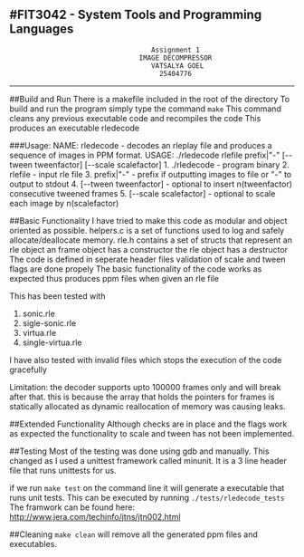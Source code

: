 #FIT3042 - System Tools and Programming Languages 
-------------------------------------------------------------------------------------------
									   Assignment 1
									IMAGE DECOMPRESSOR
									   VATSALYA GOEL
									     25404776
-------------------------------------------------------------------------------------------

##Build and Run
There is a makefile included in the root of the directory
To build and run the program simply type the command `make`
This command cleans any previous executable code and recompiles the code
This produces an executable rledecode

###Usage:
	NAME:
		rledecode - decodes an rleplay file and produces a sequence of images in PPM format.
	USAGE:
		./rledecode rlefile prefix|"-" [--tween tweenfactor] [--scale scalefactor]
			1. ./rledecode - program binary
			2. rlefile - input rle file 
			3. prefix|"-" - prefix if outputting images to file or \"-\" to output to stdout
			4. [--tween tweenfactor] - optional to insert n(tweenfactor) consecutive tweened frames
			5. [--scale scalefactor] - optional to scale each image by n(scalefactor)

##Basic Functionality
I have tried to make this code as modular and object oriented as possible.
helpers.c is a set of functions used to log and safely allocate/deallocate memory.
rle.h contains a set of structs that represent an rle object
an frame object has a constructor
the rle object has a destructor
The code is defined in seperate header files
validation of scale and tween flags are done propely
The basic functionality of the code works as expected thus produces ppm files when given an rle file

This has been tested with 

1. sonic.rle
2. sigle-sonic.rle
3. virtua.rle
4. single-virtua.rle

I have also tested with invalid files which stops the execution of the code gracefully

Limitation: the decoder supports upto 100000 frames only and will break after that. this is because the array that holds the pointers for frames is statically allocated as dynamic reallocation of memory was causing leaks.

##Extended Functionality
Although checks are in place and the flags work as expected the functionality to scale and tween has not been implemented.

##Testing
Most of the testing was done using gdb and manually. This changed as I used a unittest framework called minunit. It is a 3 line header file that runs unittests for us.

if we run `make test` on the command line it will generate a executable that runs unit tests. This can be executed by running `./tests/rledecode_tests`
The framwork can be found here: http://www.jera.com/techinfo/jtns/jtn002.html

##Cleaning
`make clean` will remove all the generated ppm files and executables.